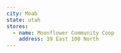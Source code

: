 ```yaml
---
city: Moab
state: utah
stores:
  - name: Moonflower Community Coop
    address: 39 East 100 North
---
```


